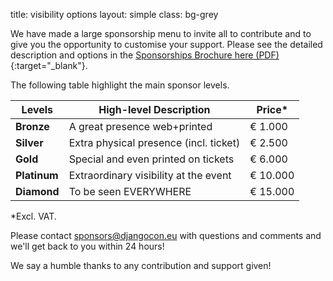 title: visibility options
layout: simple
class: bg-grey

We have made a large sponsorship menu to invite all to contribute and to give you the opportunity to customise your support. Please see the detailed description and options in the [Sponsorships Brochure here (PDF)](/static/docs/sponsorships_brochure.pdf){:target="_blank"}.

The following table highlight the main sponsor levels.

| Levels | High-level Description | Price* |
| ---- | ----- | ----- |
| **Bronze** | A great presence web+printed | € 1.000 |
| **Silver** | Extra physical presence (incl. ticket) | € 2.500 |
| **Gold** | Special and even printed on tickets | € 6.000 |
| **Platinum** | Extraordinary visibility at the event | € 10.000 |
| **Diamond** | To be seen EVERYWHERE | € 15.000 |

*Excl. VAT.

Please contact [sponsors@djangocon.eu](mailto:sponsors@djangocon.eu) with questions and comments and we'll get back to you within 24 hours!

We say a humble thanks to any contribution and support given!
